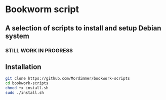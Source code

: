 # Bookworm script
## A selection of scripts to install and setup Debian system

### STILL WORK IN PROGRESS

## Installation
```bash
git clone https://github.com/Mordimmer/bookwork-scripts
cd bookwork-scripts
chmod +x install.sh
sudo ./install.sh
```
